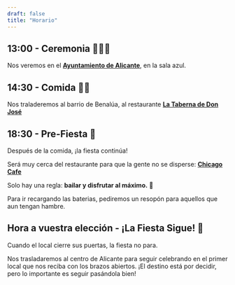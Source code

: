 ```yaml
---
draft: false
title: "Horario"
---
```


## 13:00 - Ceremonia 👰🤵💐

Nos veremos en el [**Ayuntamiento de Alicante**](https://maps.app.goo.gl/QFtD8GYfCuY8B9J88), en la sala azul.

## 14:30 - Comida 🍰🥂

Nos traladeremos al barrio de Benalúa, al restaurante [**La Taberna de Don José**](https://maps.app.goo.gl/f5SGNGfXGZSCLkow9)

## 18:30 - Pre-Fiesta 💃

Después de la comida, ¡la fiesta continúa!

Será muy cerca del restaurante para que la gente no se disperse: [**Chicago Cafe**](https://maps.app.goo.gl/DHH3s4CiQDHVCj3A6) 

Solo hay una regla: **bailar y disfrutar al máximo.** 🕺

Para ir recargando las baterias, pediremos un resopón para aquellos que aun tengan hambre.

## Hora a vuestra elección - ¡La Fiesta Sigue! 🎉

Cuando el local cierre sus puertas, la fiesta no para.

Nos trasladaremos al centro de Alicante para seguir celebrando en el primer local que nos reciba con los brazos abiertos. ¡El destino está por decidir, pero lo importante es seguir pasándola bien!
